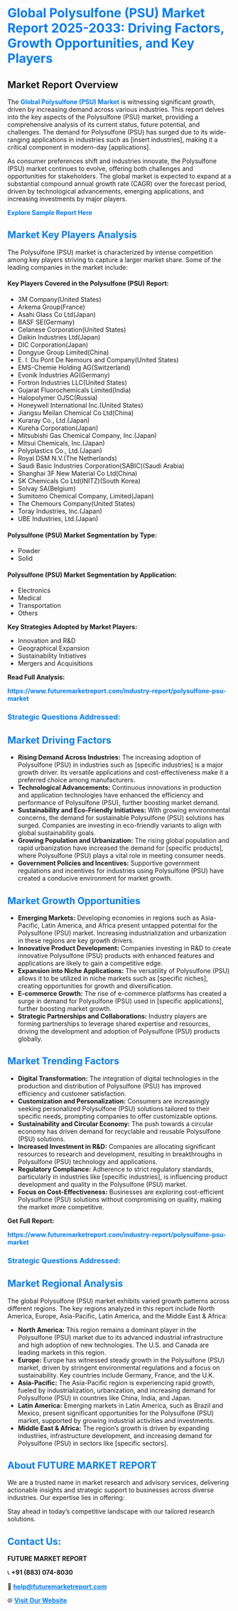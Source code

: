 <h1 style="color: #007BFF;">Global Polysulfone (PSU) Market Report 2025-2033: Driving Factors, Growth Opportunities, and Key Players</h1>

<section id="overview">
<h2>Market Report Overview</h2>
<p>The <a href="https://www.futuremarketreport.com/industry-report/polysulfone-psu-market" style="color: #007BFF; text-decoration: none;"><strong>Global Polysulfone (PSU) Market</strong></a> is witnessing significant growth, driven by increasing demand across various industries. This report delves into the key aspects of the Polysulfone (PSU) market, providing a comprehensive analysis of its current status, future potential, and challenges. The demand for Polysulfone (PSU) has surged due to its wide-ranging applications in industries such as [insert industries], making it a critical component in modern-day [applications].</p>
<p>As consumer preferences shift and industries innovate, the Polysulfone (PSU) market continues to evolve, offering both challenges and opportunities for stakeholders. The global market is expected to expand at a substantial compound annual growth rate (CAGR) over the forecast period, driven by technological advancements, emerging applications, and increasing investments by major players.</p>
</section>

<section id="overview">
<p><a href="https://www.futuremarketreport.com/request-sample/reportId=52560" style="color: #007BFF; text-decoration: none;"><strong>Explore Sample Report Here</strong></a></p>
</section>

<section id="key-players">
<h2 style="color: #007BFF;">Market Key Players Analysis</h2>
<p>The Polysulfone (PSU) market is characterized by intense competition among key players striving to capture a larger market share. Some of the leading companies in the market include:</p>
<h4>Key Players Covered in the Polysulfone (PSU) Report:</h4>
<ul><li>3M Company(United States)</li><li>Arkema Group(France)</li><li>Asahi Glass Co Ltd(Japan)</li><li>BASF SE(Germany)</li><li>Celanese Corporation(United States)</li><li>Daikin Industries Ltd(Japan)</li><li>DIC Corporation(Japan)</li><li>Dongyue Group Limited(China)</li><li>E. I. Du Pont De Nemours and Company(United States)</li><li>EMS-Chemie Holding AG(Switzerland)</li><li>Evonik Industries AG(Germany)</li><li>Fortron Industries LLC(United States)</li><li>Gujarat Fluorochemicals Limited(India)</li><li>Halopolymer OJSC(Russia)</li><li>Honeywell International Inc.(United States)</li><li>Jiangsu Meilan Chemical Co Ltd(China)</li><li>Kuraray Co., Ltd.(Japan)</li><li>Kureha Corporation(Japan)</li><li>Mitsubishi Gas Chemical Company, Inc.(Japan)</li><li>Mitsui Chemicals, Inc.(Japan)</li><li>Polyplastics Co., Ltd.(Japan)</li><li>Royal DSM N.V.(The Netherlands)</li><li>Saudi Basic Industries Corporation(SABIC)(Saudi Arabia)</li><li>Shanghai 3F New Material Co Ltd(China)</li><li>SK Chemicals Co Ltd(INITZ)(South Korea)</li><li>Solvay SA(Belgium)</li><li>Sumitomo Chemical Company, Limited(Japan)</li><li>The Chemours Company(United States)</li><li>Toray Industries, Inc.(Japan)</li><li>UBE Industries, Ltd.(Japan)</li></ul>
<h4>Polysulfone (PSU) Market Segmentation by Type:</h4>
<ul><li>Powder</li><li>Solid</li></ul>

<h4>Polysulfone (PSU) Market Segmentation by Application:</h4>
<ul><li>Electronics</li><li>Medical</li><li>Transportation</li><li>Others</li></ul>
<p><strong>Key Strategies Adopted by Market Players:</strong></p>
<ul>
<li>Innovation and R&D</li>
<li>Geographical Expansion</li>
<li>Sustainability Initiatives</li>
<li>Mergers and Acquisitions</li>
</ul>
</section>

<section>
<p><strong>Read Full Analysis: </strong></p><a href="https://www.futuremarketreport.com/industry-report/polysulfone-psu-market" style="color: #007BFF; text-decoration: none;"><strong>https://www.futuremarketreport.com/industry-report/polysulfone-psu-market</strong></a>
<h3 style="color: #007BFF;">Strategic Questions Addressed:</h3>
</section>

<section id="driving-factors">
<h2 style="color: #007BFF;">Market Driving Factors</h2>
<ul>
<li><strong>Rising Demand Across Industries:</strong> The increasing adoption of Polysulfone (PSU) in industries such as [specific industries] is a major growth driver. Its versatile applications and cost-effectiveness make it a preferred choice among manufacturers.</li>
<li><strong>Technological Advancements:</strong> Continuous innovations in production and application technologies have enhanced the efficiency and performance of Polysulfone (PSU), further boosting market demand.</li>
<li><strong>Sustainability and Eco-Friendly Initiatives:</strong> With growing environmental concerns, the demand for sustainable Polysulfone (PSU) solutions has surged. Companies are investing in eco-friendly variants to align with global sustainability goals.</li>
<li><strong>Growing Population and Urbanization:</strong> The rising global population and rapid urbanization have increased the demand for [specific products], where Polysulfone (PSU) plays a vital role in meeting consumer needs.</li>
<li><strong>Government Policies and Incentives:</strong> Supportive government regulations and incentives for industries using Polysulfone (PSU) have created a conducive environment for market growth.</li>
</ul>
</section>

<section id="growth-opportunities">
<h2 style="color: #007BFF;">Market Growth Opportunities</h2>
<ul>
<li><strong>Emerging Markets:</strong> Developing economies in regions such as Asia-Pacific, Latin America, and Africa present untapped potential for the Polysulfone (PSU) market. Increasing industrialization and urbanization in these regions are key growth drivers.</li>
<li><strong>Innovative Product Development:</strong> Companies investing in R&D to create innovative Polysulfone (PSU) products with enhanced features and applications are likely to gain a competitive edge.</li>
<li><strong>Expansion into Niche Applications:</strong> The versatility of Polysulfone (PSU) allows it to be utilized in niche markets such as [specific niches], creating opportunities for growth and diversification.</li>
<li><strong>E-commerce Growth:</strong> The rise of e-commerce platforms has created a surge in demand for Polysulfone (PSU) used in [specific applications], further boosting market growth.</li>
<li><strong>Strategic Partnerships and Collaborations:</strong> Industry players are forming partnerships to leverage shared expertise and resources, driving the development and adoption of Polysulfone (PSU) products globally.</li>
</ul>
</section>

<section id="trending-factors">
<h2 style="color: #007BFF;">Market Trending Factors</h2>
<ul>
<li><strong>Digital Transformation:</strong> The integration of digital technologies in the production and distribution of Polysulfone (PSU) has improved efficiency and customer satisfaction.</li>
<li><strong>Customization and Personalization:</strong> Consumers are increasingly seeking personalized Polysulfone (PSU) solutions tailored to their specific needs, prompting companies to offer customizable options.</li>
<li><strong>Sustainability and Circular Economy:</strong> The push towards a circular economy has driven demand for recyclable and reusable Polysulfone (PSU) solutions.</li>
<li><strong>Increased Investment in R&D:</strong> Companies are allocating significant resources to research and development, resulting in breakthroughs in Polysulfone (PSU) technology and applications.</li>
<li><strong>Regulatory Compliance:</strong> Adherence to strict regulatory standards, particularly in industries like [specific industries], is influencing product development and quality in the Polysulfone (PSU) market.</li>
<li><strong>Focus on Cost-Effectiveness:</strong> Businesses are exploring cost-efficient Polysulfone (PSU) solutions without compromising on quality, making the market more competitive.</li>
</ul>
</section>

<section>
<p><strong>Get Full Report: </strong></p><a href="https://www.futuremarketreport.com/industry-report/polysulfone-psu-market" style="color: #007BFF; text-decoration: none;"><strong>https://www.futuremarketreport.com/industry-report/polysulfone-psu-market</strong></a>
<h3 style="color: #007BFF;">Strategic Questions Addressed:</h3>
</section>


<section id="regional-analysis">
<h2 style="color: #007BFF;">Market Regional Analysis</h2>
<p>The global Polysulfone (PSU) market exhibits varied growth patterns across different regions. The key regions analyzed in this report include North America, Europe, Asia-Pacific, Latin America, and the Middle East & Africa:</p>
<ul>
<li><strong>North America:</strong> This region remains a dominant player in the Polysulfone (PSU) market due to its advanced industrial infrastructure and high adoption of new technologies. The U.S. and Canada are leading markets in this region.</li>
<li><strong>Europe:</strong> Europe has witnessed steady growth in the Polysulfone (PSU) market, driven by stringent environmental regulations and a focus on sustainability. Key countries include Germany, France, and the U.K.</li>
<li><strong>Asia-Pacific:</strong> The Asia-Pacific region is experiencing rapid growth, fueled by industrialization, urbanization, and increasing demand for Polysulfone (PSU) in countries like China, India, and Japan.</li>
<li><strong>Latin America:</strong> Emerging markets in Latin America, such as Brazil and Mexico, present significant opportunities for the Polysulfone (PSU) market, supported by growing industrial activities and investments.</li>
<li><strong>Middle East & Africa:</strong> The region’s growth is driven by expanding industries, infrastructure development, and increasing demand for Polysulfone (PSU) in sectors like [specific sectors].</li>
</ul>
</section>

<footer>
<h2 style="color: #007BFF;">About FUTURE MARKET REPORT</h2>
<p>We are a trusted name in market research and advisory services, delivering actionable insights and strategic support to businesses across diverse industries. Our expertise lies in offering:</p>

<p>Stay ahead in today’s competitive landscape with our tailored research solutions.</p>

<h2 style="color: #007BFF;">Contact Us:</h2>
<p><strong>FUTURE MARKET REPORT</strong></p>
<p>📞 <strong>+91 (883) 074-8030</strong></p>
<p>📧 <strong><a href="mailto:help@futuremarketreport.com" style="color: #007BFF;">help@futuremarketreport.com</a></strong></p>
<p>🌐 <strong><a href="https://www.futuremarketreport.com/" style="color: #007BFF;">Visit Our Website</a></strong></p>
</footer>